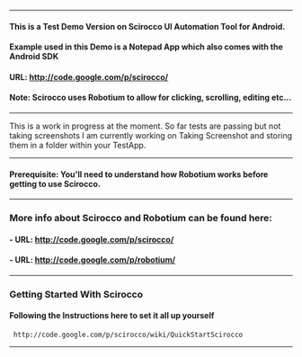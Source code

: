 ***
#### This is a Test Demo Version on Scirocco UI Automation Tool for Android.
#### Example used in this Demo is a Notepad App which also comes with the Android SDK
#### URL: http://code.google.com/p/scirocco/
#### Note: Scirocco uses Robotium to allow for clicking, scrolling, editing etc...
***
This is a work in progress at the moment. So far tests are passing but not taking screenshots
I am currently working on Taking Screenshot and storing them in a folder within your TestApp.
***
#### Prerequisite: You'll need to understand how Robotium works before getting to use Scirocco.
***
### More info about Scirocco and Robotium can be found here:
#### - URL: http://code.google.com/p/scirocco/
#### - URL: http://code.google.com/p/robotium/
***

### Getting Started With Scirocco

#### Following the Instructions here to set it all up yourself
     http://code.google.com/p/scirocco/wiki/QuickStartScirocco
***

